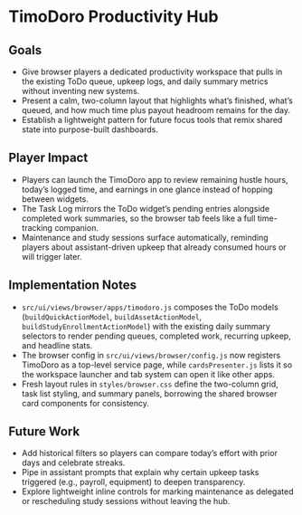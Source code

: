 # TimoDoro Productivity Hub

## Goals
- Give browser players a dedicated productivity workspace that pulls in the existing ToDo queue, upkeep logs, and daily summary metrics without inventing new systems.
- Present a calm, two-column layout that highlights what’s finished, what’s queued, and how much time plus payout headroom remains for the day.
- Establish a lightweight pattern for future focus tools that remix shared state into purpose-built dashboards.

## Player Impact
- Players can launch the TimoDoro app to review remaining hustle hours, today’s logged time, and earnings in one glance instead of hopping between widgets.
- The Task Log mirrors the ToDo widget’s pending entries alongside completed work summaries, so the browser tab feels like a full time-tracking companion.
- Maintenance and study sessions surface automatically, reminding players about assistant-driven upkeep that already consumed hours or will trigger later.

## Implementation Notes
- `src/ui/views/browser/apps/timodoro.js` composes the ToDo models (`buildQuickActionModel`, `buildAssetActionModel`, `buildStudyEnrollmentActionModel`) with the existing daily summary selectors to render pending queues, completed work, recurring upkeep, and headline stats.
- The browser config in `src/ui/views/browser/config.js` now registers TimoDoro as a top-level service page, while `cardsPresenter.js` lists it so the workspace launcher and tab system can open it like other apps.
- Fresh layout rules in `styles/browser.css` define the two-column grid, task list styling, and summary panels, borrowing the shared browser card components for consistency.

## Future Work
- Add historical filters so players can compare today’s effort with prior days and celebrate streaks.
- Pipe in assistant prompts that explain why certain upkeep tasks triggered (e.g., payroll, equipment) to deepen transparency.
- Explore lightweight inline controls for marking maintenance as delegated or rescheduling study sessions without leaving the hub.

